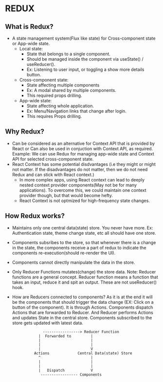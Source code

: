 # REDUX

## What is Redux?
  * A state management system(Flux like state) for Cross-component state or
    App-wide state.
    * Local state:
      - State that belongs to a single component.
      - Should be managed inside the component via useState() / useReducer().
      - Ex: Listening to user input, or toggling a show more details button.
    * Cross-component state:
      - State affecting multiple components
      - Ex: A modal shared by multiple components.
      - This required props drilling.
    * App-wide state:
      - State affecting whole application.
      - Ex: Menu/Navigation links that change after login.
      - This requires Props drilling.

## Why Redux?
  * Can be considered as an alternative for Context API that is provided by React
    or Can also be used in conjuction with Context API, as required.
    Example: We can use Redux for managing app-wide state and Context API for
    selected cross-component state.
  * React Context has some potential disdvantages (i.e they might or might not
    matter. If the disadvantages do not matter, then we do not need Redux and
    can stick with React context.)
    * In more complex apps, using React context can lead to deeply nested
      context provider components(May not be for many applications). To overcome
      this, we could maintain one context provider though, but that would become hefty.
    * React Context is not optmized for high-frequency state changes.

## How Redux works?
  * Maintains only one central data(state) store. You never have more.
    Ex: Authentication state, theme change state, etc all should have one store.
  * Components subsribes to the store, so that whenever there is a change in the
    state, the components receive a part of redux to indicate the components
    re-execution(should re-render the UI).
  * Components cannot directly manipulate the data in the store.
  * Only Reducer Functions mutates(change) the store data.
    Note: Reducer functions are a general concept. Reducer function means a
    function that takes an input, reduce it and spit an output. These are not
    useReducer() hook.
  * How are Reducers connected to components? As it is at the end it will be the
    components that should trigger the data change (EX: Click on a button of
    the component).
    It is through Actions. Components dispatch Actions that are forwarded to Reducer.
    And Reducer performs Actions and updates State in the central store. Components
    subscribed to the store gets updated with latest data.

                      -----------------> Reducer Function
                    |  Forwarded to         |
                    |                       |
                    |                       |
                    |                       V
                  Actions             Central Data(state) Store
                    ^                       |
                    |                       |
                    |                       |
                    |   Dispatch            V
                     ----------------- Components



